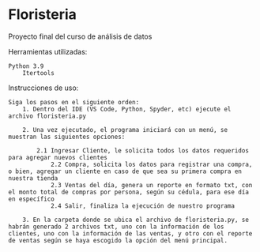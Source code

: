 # Floristeria
Proyecto final del curso de análisis de datos

Herramientas utilizadas:

	Python 3.9
		Itertools

Instrucciones de uso:

	Siga los pasos en el siguiente orden:
		1. Dentro del IDE (VS Code, Python, Spyder, etc) ejecute el archivo floristeria.py
			
		2. Una vez ejecutado, el programa iniciará con un menú, se muestran las siguientes opciones:
			
			2.1 Ingresar Cliente, le solicita todos los datos requeridos para agregar nuevos clientes
      			2.2 Compra, solicita los datos para registrar una compra, o bien, agregar un cliente en caso de que sea su primera compra en nuestra tienda
      			2.3 Ventas del día, genera un reporte en formato txt, con el monto total de compras por persona, según su cédula, para ese día en específico
     			2.4 Salir, finaliza la ejecución de nuestro programa

		3. En la carpeta donde se ubica el archivo de floristeria.py, se habrán generado 2 archivos txt, uno con la información de los clientes, uno con la información de las ventas, y otro con el reporte de ventas según se haya escogido la opción del menú principal.

